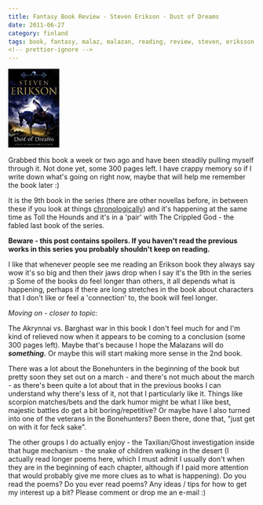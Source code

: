 ```yaml
---
title: Fantasy Book Review - Steven Erikson - Dust of Dreams
date: 2011-06-27
category: finland
tags: book, fantasy, malaz, malazan, reading, review, steven, eriksson
<!-- prettier-ignore -->
---
```


![Dust of Dreams](images/0593046331.01.jpg "Dust of Dreams")

Grabbed this book a week or two ago and have been steadily pulling myself through it. Not done yet, some 300 pages left. I have crappy memory so if I write down what's going on right now, maybe that will help me remember the book later :)

It is the 9th book in the series (there are other novellas before, in between these if you look at things [chronologically](http://en.wikipedia.org/wiki/Malazan_Book_of_the_Fallen#Chronology "on wikipedia")) and it's happening at the same time as Toll the Hounds and it's in a 'pair' with The Crippled God - the fabled last book of the series.

**Beware - this post contains spoilers. If you haven't read the previous works in this series you probably shouldn't keep on reading.**

I like that whenever people see me reading an Erikson book they always say wow it's so big and then their jaws drop when I say it's the 9th in the series :p Some of the books do feel longer than others, it all depends what is happening, perhaps if there are long stretches in the book about characters that I don't like or feel a 'connection' to, the book will feel longer.

_Moving on - closer to topic:_

The Akrynnai vs. Barghast war in this book I don't feel much for and I'm kind of relieved now when it appears to be coming to a conclusion (some 300 pages left). Maybe that's because I hope the Malazans will do **_something._** Or maybe this will start making more sense in the 2nd book.

There was a lot about the Bonehunters in the beginning of the book but pretty soon they set out on a march - and there's not much about the march - as there's been quite a lot about that in the previous books I can understand why there's less of it, not that I particularly like it. Things like scorpion matches/bets and the dark humor might be what I like best, majestic battles do get a bit boring/repetitive? Or maybe have I also turned into one of the veterans in the Bonehunters? Been there, done that, "just get on with it for feck sake".

The other groups I do actually enjoy - the Taxilian/Ghost investigation inside that huge mechanism - the snake of children walking in the desert (I actually read longer poems here, which I must admit I usually don't when they are in the beginning of each chapter, although if I paid more attention that would probably give me more clues as to what is happening). Do you read the poems? Do you ever read poems? Any ideas / tips for how to get my interest up a bit? Please comment or drop me an e-mail :)
